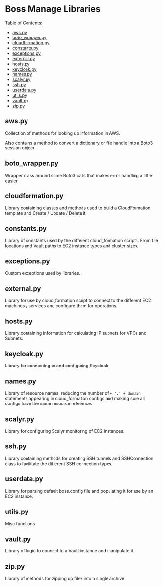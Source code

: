Boss Manage Libraries
=====================

Table of Contents:

* [aws.py](#awspy)
* [boto_wrapper.py](#boto_wrapperpy)
* [cloudformation.py](#cloudformationpy)
* [constants.py](#constantspy)
* [exceptions.py](#exceptionspy)
* [external.py](#externalpy)
* [hosts.py](#hostspy)
* [keycloak.py](#keycloakpy)
* [names.py](#namespy)
* [scalyr.py](#scalyrpy)
* [ssh.py](#sshpy)
* [userdata.py](#userdatapy)
* [utils.py](#utilspy)
* [vault.py](#vaultpy)
* [zip.py](#zippy)

aws.py
------
Collection of methods for looking up information in AWS.

Also contains a method to convert a dictionary or file handle
into a Boto3 session object.

boto_wrapper.py
---------------
Wrapper class around some Boto3 calls that makes error handling a little easier

cloudformation.py
-----------------
Library containing classes and methods used to build a CloudFormation template
and Create / Update / Delete it.

constants.py
------------
Library of constants used by the different cloud_formation scripts. From file
locations and Vault paths to EC2 instance types and cluster sizes.

exceptions.py
-------------
Custom exceptions used by libraries.

external.py
-----------
Library for use by cloud_formation script to connect to the different EC2
machines / services and configure them for operations.

hosts.py
--------
Library containing information for calculating IP subnets for VPCs and Subnets.

keycloak.py
-----------
Library for connecting to and configuring Keycloak.

names.py
--------
Library of resource names, reducing the number of `+ '.' + domain` statements
appearing in cloud_formation configs and making sure all configs have the same
resource reference.

scalyr.py
---------
Library for configuring Scalyr monitoring of EC2 instances.

ssh.py
------
Library containing methods for creating SSH tunnels and SSHConnection class
to facilitate the different SSH connection types.

userdata.py
-----------
Library for parsing default boss.config file and populating it for use by an
EC2 instance.

utils.py
--------
Misc functions

vault.py
--------
Library of logic to connect to a Vault instance and manipulate it.

zip.py
------
Library of methods for zipping up files into a single archive.
